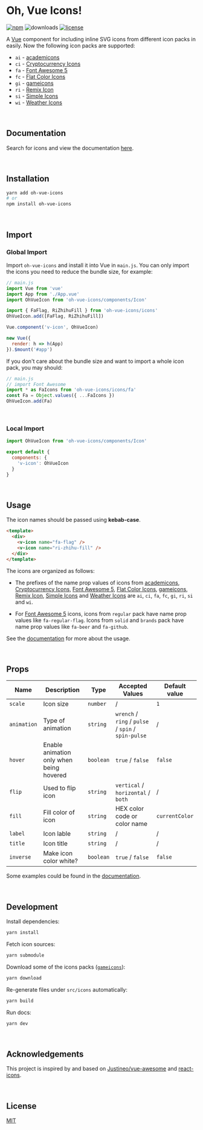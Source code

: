 # Oh, Vue Icons!

[![npm](https://img.shields.io/npm/v/oh-vue-icons.svg?style=flat-square)](https://www.npmjs.com/package/oh-vue-icons) ![downloads](https://img.shields.io/npm/dw/oh-vue-icons.svg?style=flat-square) [![license](https://img.shields.io/badge/License-MIT-green?style=flat-square)](LICENSE)

A [Vue](https://vuejs.org/) component for including inline SVG icons from different icon packs in easily. Now the following icon packs are supported:

- `ai` - [academicons](https://github.com/jpswalsh/academicons)
- `ci` - [Cryptocurrency Icons](https://github.com/spothq/cryptocurrency-icons)
- `fa` - [Font Awesome 5](https://fontawesome.com/)
- `fc` - [Flat Color Icons](https://github.com/icons8/flat-color-icons)
- `gi` - [gameicons](https://game-icons.net/)
- `ri` - [Remix Icon](https://github.com/Remix-Design/RemixIcon)
- `si` - [Simple Icons](https://simpleicons.org/)
- `wi` - [Weather Icons](https://erikflowers.github.io/weather-icons/)


&nbsp;

## Documentation

Search for icons and view the documentation [here](https://oh-vue-icons.vercel.app).


&nbsp;

## Installation

```bash
yarn add oh-vue-icons
# or
npm install oh-vue-icons
```

&nbsp;

## Import

### Global Import

Import `oh-vue-icons` and install it into Vue in `main.js`. You can only import the icons you need to reduce the bundle size, for example:

```js
// main.js
import Vue from 'vue'
import App from './App.vue'
import OhVueIcon from 'oh-vue-icons/components/Icon'

import { FaFlag, RiZhihuFill } from 'oh-vue-icons/icons'
OhVueIcon.add([FaFlag, RiZhihuFill])

Vue.component('v-icon', OhVueIcon)

new Vue({
  render: h => h(App)
}).$mount('#app')
```

If you don't care about the bundle size and want to import a whole icon pack, you may should:

```js
// main.js
// import Font Awesome
import * as FaIcons from 'oh-vue-icons/icons/fa'
const Fa = Object.values({ ...FaIcons })
OhVueIcon.add(Fa)
```

&nbsp;

### Local Import

```js
import OhVueIcon from 'oh-vue-icons/components/Icon'

export default {
  components: {
    'v-icon': OhVueIcon
  }
}
```

&nbsp;

## Usage

The icon names should be passed using **kebab-case**.

```html
<template>
  <div>
    <v-icon name="fa-flag" />
    <v-icon name="ri-zhihu-fill" />
  </div>
</template>
```

The icons are organized as follows:

- The prefixes of the name prop values of icons from [academicons](https://github.com/jpswalsh/academicons),  [Cryptocurrency Icons](https://github.com/spothq/cryptocurrency-icons), [Font Awesome 5](https://fontawesome.com/), [Flat Color Icons](https://github.com/icons8/flat-color-icons), [gameicons](https://game-icons.net/), [Remix Icon](https://github.com/Remix-Design/RemixIcon), [Simple Icons](https://simpleicons.org/) and [Weather Icons](https://erikflowers.github.io/weather-icons/) are `ai`, `ci`, `fa`, `fc`, `gi`, `ri`, `si` and `wi`.

- For [Font Awesome 5](https://fontawesome.com/) icons, icons from `regular` pack have name prop values like `fa-regular-flag`. Icons from `solid` and `brands` pack have name prop values like `fa-beer` and `fa-github`.

See the [documentation](https://oh-vue-icons.vercel.app/docs#basic-usage) for more about the usage.


&nbsp;

## Props

| Name        | Description                              | Type      | Accepted Values                                     | Default value  |
| ----------- | ---------------------------------------- | --------- | --------------------------------------------------- | -------------- |
| `scale`     | Icon size                                | `number`  | /                                                   | `1`            |
| `animation` | Type of animation                        | `string`  | `wrench` / `ring` / `pulse` / `spin` / `spin-pulse` | /              |
| `hover`     | Enable animation only when being hovered | `boolean` | `true` / `false`                                    | `false`        |
| `flip`      | Used to flip icon                        | `string`  | `vertical` / `horizontal` / `both`                  | /              |
| `fill`      | Fill color of icon                       | `string`  | HEX color code or color name                        | `currentColor` |
| `label`     | Icon lable                               | `string`  | /                                                   | /              |
| `title`     | Icon title                               | `string`  | /                                                   | /              |
| `inverse`   | Make icon color white?                   | `boolean` | `true` / `false`                                    | `false`        |

Some examples could be found in the [documentation](https://oh-vue-icons.vercel.app/docs#examples).


&nbsp;

## Development

Install dependencies:

```bash
yarn install
```

Fetch icon sources:

```bash
yarn submodule
```

Download some of the icons packs ([`gameicons`](https://game-icons.net/archives/svg/zip/000000/transparent/game-icons.net.svg.zip)):

```bash
yarn download
```

Re-generate files under `src/icons` automatically:

```bash
yarn build
```

Run docs:

```bash
yarn dev
```


&nbsp;

## Acknowledgements

This project is inspired by and based on [Justineo/vue-awesome](https://github.com/Justineo/vue-awesome) and [react-icons](https://github.com/react-icons/react-icons).


&nbsp;

## License

[MIT](LICENSE)